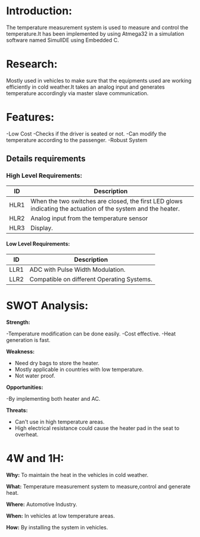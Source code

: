 # **Introduction:**

The temperature measurement system is used to measure and control the temperature.It has been implemented by using Atmega32 in a simulation software named SimulIDE using Embedded C.

# **Research:**

Mostly used in vehicles to make sure that the equipments used are working efficiently in cold weather.It takes an analog input and generates temperature accordingly via master slave communication.

# **Features:**

-Low Cost
-Checks if the driver is seated or not.
-Can modify the temperature according to the passenger.
-Robust System

## Details requirements
### High Level Requirements:
| ID | Description | 
|----| ------------| 
|HLR1  | When the two switches are closed, the first LED glows indicating the actuation of the system and the heater. | 
|HLR2  | Analog input from the temperature sensor | 
|HLR3  | Display. |		

#### Low Level Requirements:

| ID | Description |
|-------|------|
| LLR1 | ADC with Pulse Width Modulation.| 
| LLR2 | Compatible on different Operating Systems. |

 
# **SWOT Analysis:**

**Strength:**

-Temperature modification can be done easily.
-Cost effective.
-Heat generation is fast.

**Weakness:**
- Need dry bags to store the heater.
- Mostly applicable in countries with low temperature.
- Not water proof.

**Opportunities:**

-By implementing both heater and AC.

**Threats:**
- Can't use in high temperature areas.
- High electrical resistance could cause the heater pad in the seat to overheat.

# **4W and 1H:**

**Why:**
To maintain the heat in the vehicles in cold weather.

**What:**
Temperature measurement system to measure,control and generate heat.

**Where:**
Automotive Industry.

**When:**
In vehicles at low temperature areas.

**How:**
By installing the system in vehicles.
